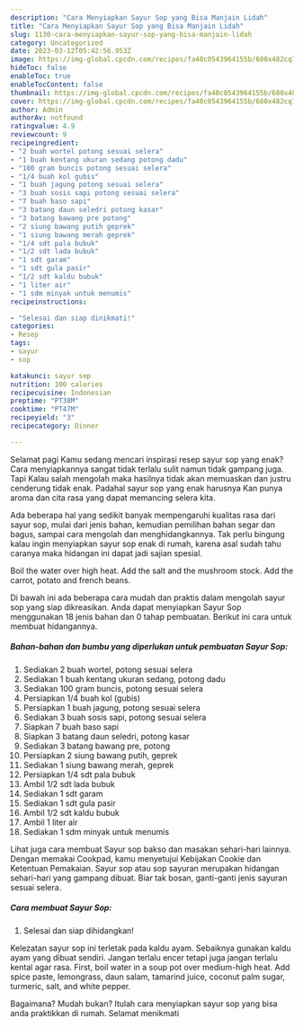 ```yaml
---
description: "Cara Menyiapkan Sayur Sop yang Bisa Manjain Lidah"
title: "Cara Menyiapkan Sayur Sop yang Bisa Manjain Lidah"
slug: 1130-cara-menyiapkan-sayur-sop-yang-bisa-manjain-lidah
category: Uncategorized
date: 2023-03-12T05:42:56.953Z
image: https://img-global.cpcdn.com/recipes/fa40c0543964155b/680x482cq70/sayur-sop-foto-resep-utama.jpg
hideToc: false
enableToc: true
enableTocContent: false
thumbnail: https://img-global.cpcdn.com/recipes/fa40c0543964155b/680x482cq70/sayur-sop-foto-resep-utama.jpg
cover: https://img-global.cpcdn.com/recipes/fa40c0543964155b/680x482cq70/sayur-sop-foto-resep-utama.jpg
author: Admin
authorAv: notfound
ratingvalue: 4.9
reviewcount: 9
recipeingredient:
- "2 buah wortel potong sesuai selera"
- "1 buah kentang ukuran sedang potong dadu"
- "100 gram buncis potong sesuai selera"
- "1/4 buah kol gubis"
- "1 buah jagung potong sesuai selera"
- "3 buah sosis sapi potong sesuai selera"
- "7 buah baso sapi"
- "3 batang daun seledri potong kasar"
- "3 batang bawang pre potong"
- "2 siung bawang putih geprek"
- "1 siung bawang merah geprek"
- "1/4 sdt pala bubuk"
- "1/2 sdt lada bubuk"
- "1 sdt garam"
- "1 sdt gula pasir"
- "1/2 sdt kaldu bubuk"
- "1 liter air"
- "1 sdm minyak untuk menumis"
recipeinstructions:

- "Selesai dan siap dinikmati!"
categories:
- Resep
tags:
- sayur
- sop

katakunci: sayur sop 
nutrition: 100 calories
recipecuisine: Indonesian
preptime: "PT38M"
cooktime: "PT47M"
recipeyield: "3"
recipecategory: Dinner

---
```



Selamat pagi Kamu sedang mencari inspirasi resep sayur sop yang enak? Cara menyiapkannya sangat tidak terlalu sulit namun tidak gampang juga. Tapi Kalau salah mengolah maka hasilnya tidak akan memuaskan dan justru cenderung tidak enak. Padahal sayur sop yang enak harusnya Kan punya aroma dan cita rasa yang dapat memancing selera kita.


Ada beberapa hal yang sedikit banyak mempengaruhi kualitas rasa dari sayur sop, mulai dari jenis bahan, kemudian pemilihan bahan segar dan bagus, sampai cara mengolah dan menghidangkannya. Tak perlu bingung kalau ingin menyiapkan sayur sop enak di rumah, karena asal sudah tahu caranya maka hidangan ini dapat jadi sajian spesial.

Boil the water over high heat. Add the salt and the mushroom stock. Add the carrot, potato and french beans.


Di bawah ini ada beberapa cara mudah dan praktis dalam mengolah sayur sop yang siap dikreasikan. Anda dapat menyiapkan Sayur Sop menggunakan 18 jenis bahan dan 0 tahap pembuatan. Berikut ini cara untuk membuat hidangannya.

<!--inarticleads1-->

##### Bahan-bahan dan bumbu yang diperlukan untuk pembuatan Sayur Sop:

1. Sediakan 2 buah wortel, potong sesuai selera
1. Sediakan 1 buah kentang ukuran sedang, potong dadu
1. Sediakan 100 gram buncis, potong sesuai selera
1. Persiapkan 1/4 buah kol (gubis)
1. Persiapkan 1 buah jagung, potong sesuai selera
1. Sediakan 3 buah sosis sapi, potong sesuai selera
1. Siapkan 7 buah baso sapi
1. Siapkan 3 batang daun seledri, potong kasar
1. Sediakan 3 batang bawang pre, potong
1. Persiapkan 2 siung bawang putih, geprek
1. Sediakan 1 siung bawang merah, geprek
1. Persiapkan 1/4 sdt pala bubuk
1. Ambil 1/2 sdt lada bubuk
1. Sediakan 1 sdt garam
1. Sediakan 1 sdt gula pasir
1. Ambil 1/2 sdt kaldu bubuk
1. Ambil 1 liter air
1. Sediakan 1 sdm minyak untuk menumis


Lihat juga cara membuat Sayur sop bakso dan masakan sehari-hari lainnya. Dengan memakai Cookpad, kamu menyetujui Kebijakan Cookie dan Ketentuan Pemakaian. Sayur sop atau sop sayuran merupakan hidangan sehari-hari yang gampang dibuat. Biar tak bosan, ganti-ganti jenis sayuran sesuai selera. 

<!--inarticleads2-->

##### Cara membuat Sayur Sop:


1. Selesai dan siap dihidangkan!

Kelezatan sayur sop ini terletak pada kaldu ayam. Sebaiknya gunakan kaldu ayam yang dibuat sendiri. Jangan terlalu encer tetapi juga jangan terlalu kental agar rasa. First, boil water in a soup pot over medium-high heat. Add spice paste, lemongrass, daun salam, tamarind juice, coconut palm sugar, turmeric, salt, and white pepper. 

Bagaimana? Mudah bukan? Itulah cara menyiapkan sayur sop yang bisa anda praktikkan di rumah. Selamat menikmati

